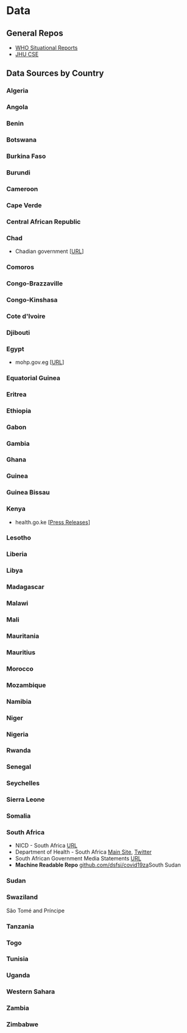 # Data

## General Repos

* [WHO Situational Reports](https://www.who.int/emergencies/diseases/novel-coronavirus-2019/situation-reports)
* [JHU CSE](https://data.humdata.org/dataset/novel-coronavirus-2019-ncov-cases)

## Data Sources by Country

### Algeria

### Angola

### Benin

### Botswana

### Burkina Faso

### Burundi

### Cameroon

### Cape Verde

### Central African Republic

### Chad
* Chadian government [[URL](https://www.presidence.td/fr.html#)]

### Comoros

### Congo-Brazzaville

### Congo-Kinshasa

### Cote d'Ivoire

### Djibouti

### Egypt

* mohp.gov.eg [[URL](http://www.mohp.gov.eg/)]

### Equatorial Guinea

### Eritrea

### Ethiopia

### Gabon

### Gambia

### Ghana

### Guinea

### Guinea Bissau

### Kenya

* health.go.ke [[Press Releases](http://www.health.go.ke/press-releases/)]

### Lesotho

### Liberia

### Libya

### Madagascar

### Malawi

### Mali

### Mauritania

### Mauritius

### Morocco

### Mozambique

### Namibia

### Niger

### Nigeria

### Rwanda

### Senegal

### Seychelles

### Sierra Leone

### Somalia

### South Africa
* NICD - South Africa [URL](http://www.nicd.ac.za/media/alerts/)
* Department of Health - South Africa [Main Site](http://www.health.gov.za/), [Twitter](https://twitter.com/HealthZA/)
* South African Government Media Statements [URL](https://www.gov.za/media-statements)
* **Machine Readable Repo** [github.com/dsfsi/covid19za](https://github.com/dsfsi/covid19za)South Sudan

### Sudan

### Swaziland
São Tomé and Príncipe

### Tanzania

### Togo

### Tunisia

### Uganda

### Western Sahara

### Zambia

### Zimbabwe
